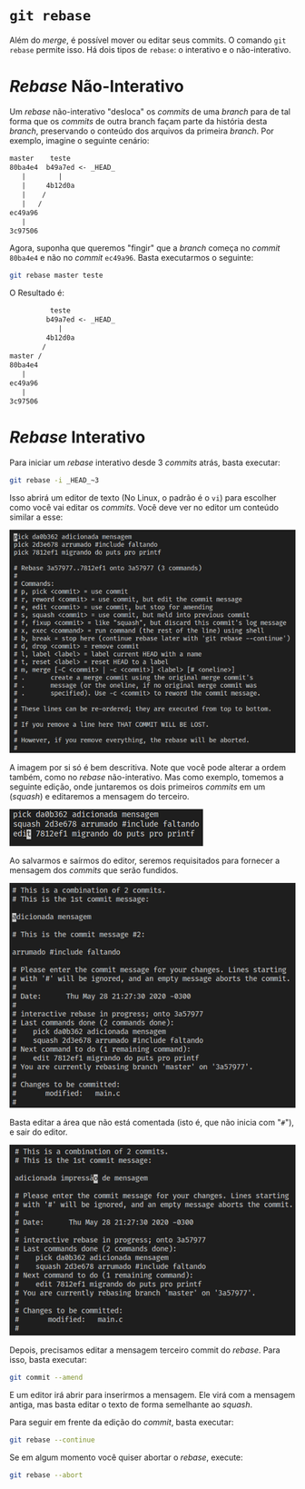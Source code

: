 # `git rebase`

Além do _merge_, é possível mover ou editar seus commits. O comando `git rebase`
permite isso. Há dois tipos de `rebase`: o interativo e o não-interativo.

# _Rebase_ Não-Interativo

Um _rebase_ não-interativo "desloca" os _commits_ de uma _branch_ para de tal
forma que os _commits_ de outra branch façam parte da história desta _branch_,
preservando o conteúdo dos arquivos da primeira _branch_. Por exemplo, imagine o
seguinte cenário:
```
master    teste
80ba4e4  b49a7ed <- _HEAD_
   |        |
   |     4b12d0a
   |    /
   |   /
ec49a96
   |
3c97506
```

Agora, suponha que queremos "fingir" que a _branch_ começa no _commit_ `80ba4e4`
e não no _commit_ `ec49a96`. Basta executarmos o seguinte:
```sh
git rebase master teste
```

O Resultado é:
```
          teste
         b49a7ed <- _HEAD_
            |
         4b12d0a
        /
master /
80ba4e4
   |
ec49a96
   |
3c97506
```

# _Rebase_ Interativo

Para iniciar um _rebase_ interativo desde 3 _commits_ atrás, basta executar:
```sh
git rebase -i _HEAD_~3
```

Isso abrirá um editor de texto (No Linux, o padrão é o `vi`) para escolher como
você vai editar os _commits_. Você deve ver no editor um conteúdo similar a
esse:

![texto descrevendo um rebase interativo](./git-rebase-1.png)

A imagem por si só é bem descritiva. Note que você pode alterar a ordem também,
como no _rebase_ não-interativo. Mas como exemplo, tomemos a seguinte edição,
onde juntaremos os dois primeiros _commits_ em um (_squash_) e editaremos a
mensagem do terceiro.

![texto descrevendo um rebase interativo editado](./git-rebase-2.png)

Ao salvarmos e saírmos do editor, seremos requisitados para fornecer a mensagem
dos _commits_ que serão fundidos.

![texto descrevendo um squash](./git-rebase-3.png)

Basta editar a área que não está comentada (isto é, que não inicia com "`#`"),
e sair do editor.

![texto descrevendo um squash editado](./git-rebase-4.png)

Depois, precisamos editar a mensagem terceiro commit do _rebase_. Para isso,
basta executar:
```sh
git commit --amend
```

E um editor irá abrir para inserirmos a mensagem. Ele virá com a mensagem
antiga, mas basta editar o texto de forma semelhante ao _squash_.

Para seguir em frente da edição do _commit_, basta executar:
```sh
git rebase --continue
```

Se em algum momento você quiser abortar o _rebase_, execute:
```sh
git rebase --abort
```
